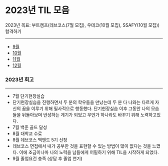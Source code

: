 # 2023년 TIL 모음

2023년 목표: 부트캠프(데브코스(7월 모집), 우테코(10월 모집), SSAFY(10월 모집)) 합격하기

---
- [9월](09/!9월_TIL_모음.md)
- [10월](10%2F%2110%EC%9B%94_TIL_%EB%AA%A8%EC%9D%8C.md)
- [11월](11%2F%2111%EC%9B%94_TIL_%EB%AA%A8%EC%9D%8C.md)
- [12월](12%2F%2111%EC%9B%94_TIL_%EB%AA%A8%EC%9D%8C.md)


### 2023년 회고

---
* 7월 단기현장실습
* 단기현장실습을 진행하면서 두 분의 학우들을 만났는데 두 분 다 나와는 다르게 자신의 꿈을 이루기 위해 필사적으로 행동했다.
단기현장실습 이후 그동안 나의 모습들을 뒤돌아보며 반성하는 계기가 되었고 무언가 하나라도 바꾸기 위해 노력하고있다.
* 7월 백준 골드 달성
* 8월 대학교 수료
* 8월 데브코스 백엔드 5기 신청
* 데브코스 면접에서 내가 공부한 것을 표현할 수 있는 방법이 많이 없다는 것을 느꼈다. 이에 조금이나마 나의 노력을 남들에게
어필하기 위해 TIL을 시작하게 되었다.
* 9월 졸업요건 충족 (상담 후 졸업 연기)